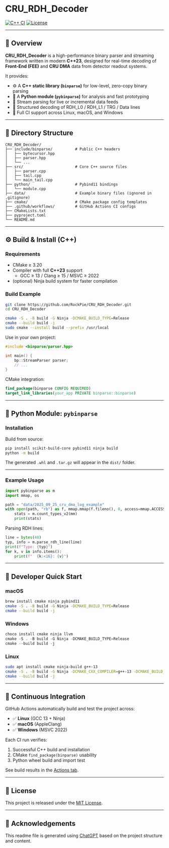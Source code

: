 # CRU_RDH_Decoder

[![C++ CI](https://github.com/RockPie/CRU_RDH_Decoder/actions/workflows/cpp.yml/badge.svg)](https://github.com/RockPie/CRU_RDH_Decoder/actions/workflows/cpp.yml) [![License](https://img.shields.io/github/license/RockPie/CRU_RDH_Decoder.svg)](LICENSE)

---

## 🧭 Overview

**CRU_RDH_Decoder** is a high-performance binary parser and streaming framework written in modern **C++23**, designed for real-time decoding of **Front-End (FEE)** and **CRU DMA** data from detector readout systems.

It provides:

- ⚙️ A **C++ static library (`binparse`)** for low-level, zero-copy binary parsing  
- 🐍 A **Python module (`pybinparse`)** for analysis and fast prototyping  
- 🔄 Stream parsing for live or incremental data feeds  
- 🧩 Structured decoding of RDH_L0 / RDH_L1 / TRG / Data lines  
- 🧪 Full CI support across Linux, macOS, and Windows  

---

## 📁 Directory Structure

```
CRU_RDH_Decoder/
├── include/binparse/          # Public C++ headers
│   ├── bytecursor.hpp
│   ├── parser.hpp
│   └── ...
├── src/                       # Core C++ source files
│   ├── parser.cpp
│   ├── tail.cpp
│   └── main_tail.cpp
├── python/                    # Pybind11 bindings
│   └── module.cpp
├── data/                      # Example binary files (ignored in .gitignore)
├── cmake/                     # CMake package config templates
├── .github/workflows/         # GitHub Actions CI configs
├── CMakeLists.txt
├── pyproject.toml
└── README.md
```

---

## ⚙️ Build & Install (C++)

### Requirements

- CMake ≥ 3.20  
- Compiler with full **C++23** support  
  - GCC ≥ 13 / Clang ≥ 15 / MSVC ≥ 2022  
- (optional) Ninja build system for faster compilation  

### Build Example

```bash
git clone https://github.com/RockPie/CRU_RDH_Decoder.git
cd CRU_RDH_Decoder

cmake -S . -B build -G Ninja -DCMAKE_BUILD_TYPE=Release
cmake --build build -j
sudo cmake --install build --prefix /usr/local
```

Use in your own project:

```cpp
#include <binparse/parser.hpp>

int main() {
    bp::StreamParser parser;
    // ...
}
```

CMake integration:

```cmake
find_package(binparse CONFIG REQUIRED)
target_link_libraries(your_app PRIVATE binparse::binparse)
```

---

## 🐍 Python Module: `pybinparse`

### Installation

Build from source:

```bash
pip install scikit-build-core pybind11 ninja build
python -m build
```

The generated `.whl` and `.tar.gz` will appear in the `dist/` folder.

---

### Example Usage

```python
import pybinparse as m
import mmap, os

path = "data/2025_09_25_cru_dma_log_example"
with open(path, "rb") as f, mmap.mmap(f.fileno(), 0, access=mmap.ACCESS_READ) as mm:
    stats = m.count_types_v2(mm)
    print(stats)
```

Parsing RDH lines:

```python
line = bytes(40)
typ, info = m.parse_rdh_line(line)
print(f"Type: {typ}")
for k, v in info.items():
    print(f"  {k:<16}: {v}")
```

---

## 🧱 Developer Quick Start

### macOS

```bash
brew install cmake ninja pybind11
cmake -S . -B build -G Ninja -DCMAKE_BUILD_TYPE=Release
cmake --build build -j
```

### Windows

```powershell
choco install cmake ninja llvm
cmake -S . -B build -G Ninja -DCMAKE_BUILD_TYPE=Release
cmake --build build -j
```

### Linux

```bash
sudo apt install cmake ninja-build g++-13
cmake -S . -B build -G Ninja -DCMAKE_CXX_COMPILER=g++-13 -DCMAKE_BUILD_TYPE=Release
cmake --build build -j
```

---

## 🧪 Continuous Integration

GitHub Actions automatically build and test the project across:

- ✅ **Linux** (GCC 13 + Ninja)
- ✅ **macOS** (AppleClang)
- ✅ **Windows** (MSVC 2022)

Each CI run verifies:

1. Successful C++ build and installation  
2. CMake `find_package(binparse)` usability  
3. Python wheel build and import test  

See build results in the [Actions tab](https://github.com/RockPie/CRU_RDH_Decoder/actions).

---

## 🧾 License

This project is released under the [MIT License](LICENSE).

---

## 🙌 Acknowledgements

This readme file is generated using [ChatGPT](https://chat.openai.com/) based on the project structure and content.